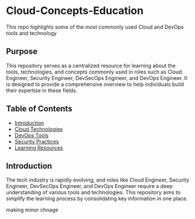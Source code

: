 # Cloud-Concepts-Education
This repo highlights some of the most commonly used Cloud and DevOps tools and technology
## Purpose

This repository serves as a centralized resource for learning about the tools, technologies, and concepts commonly used in roles such as Cloud Engineer, Security Engineer, DevSecOps Engineer, and DevOps Engineer. It is designed to provide a comprehensive overview to help individuals build their expertise in these fields.

## Table of Contents

- [Introduction](#introduction)
- [Cloud Technologies](#cloud-technologies)
- [DevOps Tools](#devops-tools)
- [Security Practices](#security-practices)
- [Learning Resources](#learning-resources)

## Introduction

The tech industry is rapidly evolving, and roles like Cloud Engineer, Security Engineer, DevSecOps Engineer, and DevOps Engineer require a deep understanding of various tools and technologies. This repository aims to simplify the learning process by consolidating key information in one place.

making minor chnage 
